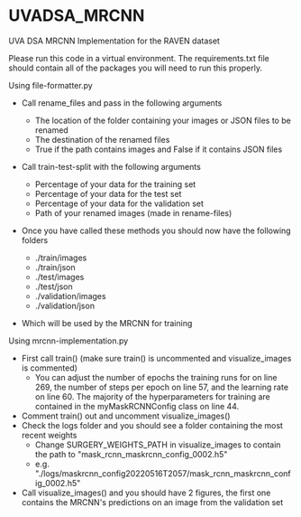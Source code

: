 # UVADSA_MRCNN
UVA DSA MRCNN Implementation for the RAVEN dataset

Please run this code in a virtual environment. The requirements.txt file should contain all of the packages you will need to run this properly. 

Using file-formatter.py
* Call rename_files and pass in the following arguments
   * The location of the folder containing your images or JSON files to be renamed
   * The destination of the renamed files
   * True if the path contains images and False if it contains JSON files
* Call train-test-split with the following arguments
  * Percentage of your data for the training set
  * Percentage of your data for the test set
  * Percentage of your data for the validation set
  * Path of your renamed images (made in rename-files)

* Once you have called these methods you should now have the following folders
  * ./train/images
  * ./train/json
  * ./test/images
  * ./test/json
  * ./validation/images
  * ./validation/json
* Which will be used by the MRCNN for training

Using mrcnn-implementation.py
* First call train() (make sure train() is uncommented and visualize_images is commented)
   * You can adjust the number of epochs the training runs for on line 269, the number of steps per epoch on line 57, and the learning rate on line 60. The majority of the hyperparameters for training are contained in the myMaskRCNNConfig class on line 44. 
* Comment train() out and uncomment visualize_images()
* Check the logs folder and you should see a folder containing the most recent weights 
   * Change SURGERY_WEIGHTS_PATH in visualize_images to contain the path to "mask_rcnn_maskrcnn_config_0002.h5"
   * e.g.  "./logs/maskrcnn_config20220516T2057/mask_rcnn_maskrcnn_config_0002.h5"
* Call visualize_images() and you should have 2 figures, the first one contains the MRCNN's predictions on an image from the validation set 
